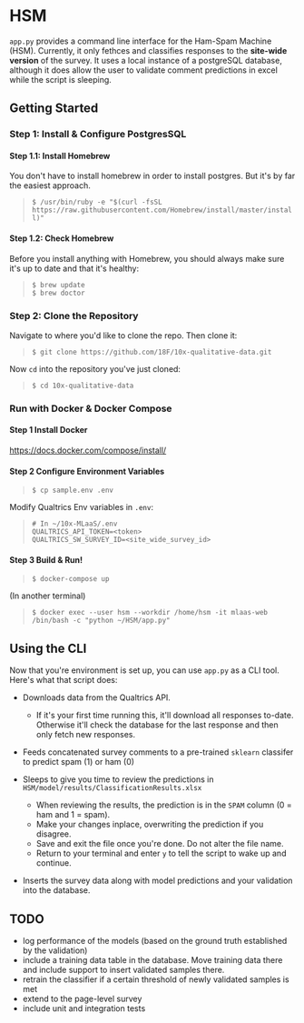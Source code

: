 # HSM
`app.py` provides a command line interface for the Ham-Spam Machine (HSM). Currently, it only fethces and classifies responses to the **site-wide version** of the survey. It uses a local instance of a postgreSQL database, although it does allow the user to validate comment predictions in excel while the script is sleeping. 

## Getting Started

### Step 1: Install & Configure PostgresSQL

#### Step 1.1:  Install Homebrew
You don't have to install homebrew in order to install postgres. But it's by far the easiest approach.

>`$ /usr/bin/ruby -e "$(curl -fsSL https://raw.githubusercontent.com/Homebrew/install/master/install)"`

#### Step 1.2: Check Homebrew
Before you install anything with Homebrew, you should always make sure it's up to date and that it's healthy:
>`$ brew update`<br>
>`$ brew doctor`

### Step 2: Clone the Repository
Navigate to where you'd like to clone the repo. Then clone it:
>`$ git clone https://github.com/18F/10x-qualitative-data.git`

Now `cd` into the repository you've just cloned:
>`$ cd 10x-qualitative-data`


### Run with Docker & Docker Compose

#### Step 1 Install Docker

https://docs.docker.com/compose/install/

#### Step 2 Configure Environment Variables

>```
>$ cp sample.env .env
>```

Modify Qualtrics Env variables in `.env`:

>```
># In ~/10x-MLaaS/.env
>QUALTRICS_API_TOKEN=<token>
>QUALTRICS_SW_SURVEY_ID=<site_wide_survey_id>
>```


#### Step 3 Build & Run!  
    
>```
>$ docker-compose up
>```
  
(In another terminal)
>```
>$ docker exec --user hsm --workdir /home/hsm -it mlaas-web /bin/bash -c "python ~/HSM/app.py"
>```


## Using the CLI
Now that you're environment is set up, you can use `app.py` as a CLI tool. Here's what that script does:
 - Downloads data from the Qualtrics API. 
    - If it's your first time running this, it'll download all responses to-date. Otherwise it'll check the database for the last response and then only fetch new responses.
 - Feeds concatenated survey comments to a pre-trained `sklearn` classifer to predict spam (1) or ham (0)
 - Sleeps to give you time to review the predictions in  `HSM/model/results/ClassificationResults.xlsx`
    - When reviewing the results, the prediction is in the `SPAM` column (0 = ham and 1 = spam). 
    - Make your changes inplace, overwriting the prediction if you disagree.
    - Save and exit the file once you're done. Do not alter the file name.
    - Return to your terminal and enter `y` to tell the script to wake up and continue.

 - Inserts the survey data along with model predictions and your validation into the database.

 
## TODO
 - log performance of the models (based on the ground truth established by the validation)
 - include a training data table in the database. Move training data there and include support to insert validated samples there.
 - retrain the classifier if a certain threshold of newly validated samples is met
 - extend to the page-level survey
 - include unit and integration tests
